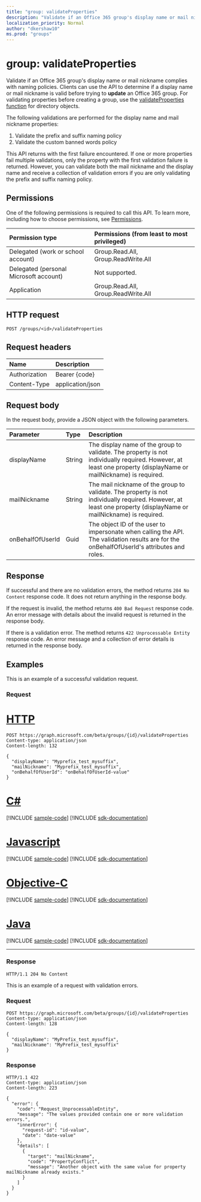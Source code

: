 ```yaml
---
title: "group: validateProperties"
description: "Validate if an Office 365 group's display name or mail nickname complies with naming policies. Clients can use the API to determine if a display name or mail nickname is valid before trying to **update** an Office 365 group. For validating properties before creating a group, use the validateProperties function for directory objects."
localization_priority: Normal
author: "dkershaw10"
ms.prod: "groups"
---
```


# group: validateProperties

Validate if an Office 365 group's display name or mail nickname complies with naming policies. Clients can use the API to determine if a display name or mail nickname is valid before trying to **update** an Office 365 group. For validating properties before creating a group, use the [validateProperties function](directoryobject-validateproperties.md) for directory objects.

The following validations are performed for the display name and mail nickname properties: 
1. Validate the prefix and suffix naming policy
2. Validate the custom banned words policy

This API returns with the first failure encountered. If one or more properties fail multiple validations, only the property with the first validation failure is returned. However, you can validate both the mail nickname and the display name and receive a collection of validation errors if you are only validating the prefix and suffix naming policy.

## Permissions

One of the following permissions is required to call this API. To learn more, including how to choose permissions, see [Permissions](/graph/permissions-reference).

|Permission type      | Permissions (from least to most privileged)              |
|:--------------------|:---------------------------------------------------------|
|Delegated (work or school account) | Group.Read.All, Group.ReadWrite.All    |
|Delegated (personal Microsoft account) | Not supported.    |
|Application | Group.Read.All, Group.ReadWrite.All |

## HTTP request
<!-- { "blockType": "ignored" } -->
``` http
POST /groups/<id>/validateProperties
```

## Request headers

| Name           | Description      |
|:---------------|:-----------------|
| Authorization  | Bearer {code}    |
| Content-Type   | application/json |

## Request body

In the request body, provide a JSON object with the following parameters.

| Parameter    | Type   |Description|
|:---------------|:--------|:----------|
|displayName|String| The display name of the group to validate. The property is not individually required. However, at least one property (displayName or mailNickname) is required. |
|mailNickname|String| The mail nickname of the group to validate. The property is not individually required. However, at least one property (displayName or mailNickname) is required. |
|onBehalfOfUserId|Guid| The object ID of the user to impersonate when calling the API. The validation results are for the onBehalfOfUserId's attributes and roles. |

## Response
If successful and there are no validation errors, the method returns `204 No Content` response code. It does not return anything in the response body.

If the request is invalid, the method returns `400 Bad Request` response code. An error message with details about the invalid request is returned in the response body.

If there is a validation error. The method returns `422 Unprocessable Entity` response code. An error message and a collection of error details is returned in the response body.

## Examples

This is an example of a successful validation request.

### Request

# [HTTP](#tab/http)
<!-- {
  "blockType": "request",
  "name": "group_validateproperties"
}-->
``` http
POST https://graph.microsoft.com/beta/groups/{id}/validateProperties
Content-type: application/json
Content-length: 132

{
  "displayName": "Myprefix_test_mysuffix",
  "mailNickname": "Myprefix_test_mysuffix",
  "onBehalfOfUserId": "onBehalfOfUserId-value"
}
```
# [C#](#tab/csharp)
[!INCLUDE [sample-code](../includes/snippets/csharp/group-validateproperties-csharp-snippets.md)]
[!INCLUDE [sdk-documentation](../includes/snippets/snippets-sdk-documentation-link.md)]

# [Javascript](#tab/javascript)
[!INCLUDE [sample-code](../includes/snippets/javascript/group-validateproperties-javascript-snippets.md)]
[!INCLUDE [sdk-documentation](../includes/snippets/snippets-sdk-documentation-link.md)]

# [Objective-C](#tab/objc)
[!INCLUDE [sample-code](../includes/snippets/objc/group-validateproperties-objc-snippets.md)]
[!INCLUDE [sdk-documentation](../includes/snippets/snippets-sdk-documentation-link.md)]

# [Java](#tab/java)
[!INCLUDE [sample-code](../includes/snippets/java/group-validateproperties-java-snippets.md)]
[!INCLUDE [sdk-documentation](../includes/snippets/snippets-sdk-documentation-link.md)]

---


### Response
<!-- {
  "blockType": "response",
  "truncated": true,
} -->
```http
HTTP/1.1 204 No Content
```

This is an example of a request with validation errors.

### Request
``` http
POST https://graph.microsoft.com/beta/groups/{id}/validateProperties
Content-type: application/json
Content-length: 128

{
  "displayName": "MyPrefix_test_mysuffix",
  "mailNickname": "MyPrefix_test_mysuffix"
}
```

### Response
```http
HTTP/1.1 422
Content-type: application/json
Content-length: 223

{
  "error": {
    "code": "Request_UnprocessableEntity",
    "message": "The values provided contain one or more validation errors.",
    "innerError": {
      "request-id": "id-value",
      "date": "date-value"
    },
    "details": [
      {
        "target": "mailNickname",
        "code": "PropertyConflict",
        "message": "Another object with the same value for property mailNickname already exists."
      }
    ]
  }
}
```

<!-- uuid: 8fcb5dbc-d5aa-4681-8e31-b001d5168d79
2015-10-25 14:57:30 UTC -->
<!-- {
  "type": "#page.annotation",
  "description": "group: validateProperties",
  "keywords": "",
  "section": "documentation",
  "tocPath": "",
  "suppressions": [
  ]
}-->
